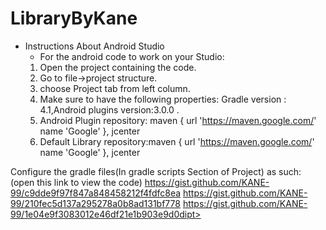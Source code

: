 # LibraryByKane
  - Instructions About Android Studio
      - For the android code to work on your Studio: 
      1) Open the project containing the code. 
      2) Go to file->project structure.
      3) choose Project tab from left column. 
      4) Make sure to have the following properties: Gradle version : 4.1,Android plugins version:3.0.0 . 
      5) Android Plugin repository: maven {             url 'https://maven.google.com/'             name 'Google'         }, jcenter
      6) Default Library repository:maven {             url 'https://maven.google.com/'             name 'Google'         }, jcenter

Configure the gradle files(In gradle scripts Section of Project) as such: (open this link to view the code)
 https://gist.github.com/KANE-99/c9dde9f97f847a848458212f4fdfc8ea
 https://gist.github.com/KANE-99/210fec5d137a295278a0b8ad131bf778
 https://gist.github.com/KANE-99/1e04e9f3083012e46df21e1b903e9d0dipt>
